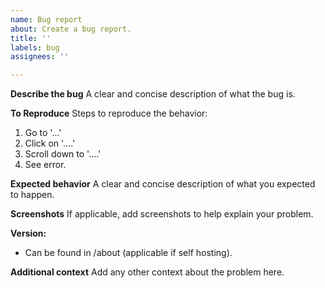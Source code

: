 ```yaml
---
name: Bug report
about: Create a bug report.
title: ''
labels: bug
assignees: ''

---
```


**Describe the bug**
A clear and concise description of what the bug is.

**To Reproduce**
Steps to reproduce the behavior:
1. Go to '...'
2. Click on '....'
3. Scroll down to '....'
4. See error.

**Expected behavior**
A clear and concise description of what you expected to happen.

**Screenshots**
If applicable, add screenshots to help explain your problem.

**Version:**
 - Can be found in /about (applicable if self hosting).

**Additional context**
Add any other context about the problem here.
